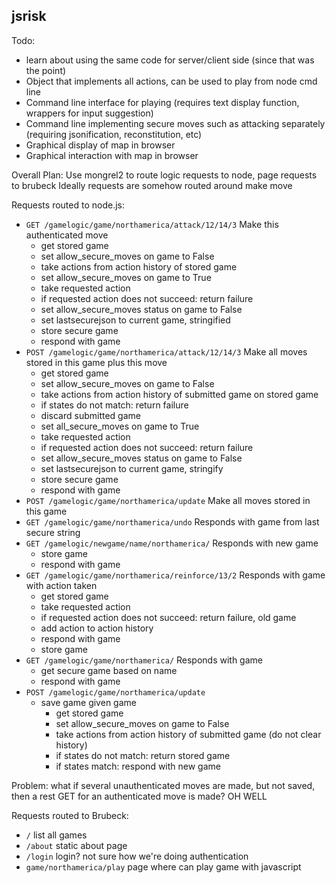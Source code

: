 jsrisk
-----

Todo:

* learn about using the same code for server/client side 
  (since that was the point)
* Object that implements all actions, can be used to play from node cmd line
* Command line interface for playing
  (requires text display function, wrappers for input suggestion)
* Command line implementing secure moves such as attacking separately
  (requiring jsonification, reconstitution, etc)
* Graphical display of map in browser
* Graphical interaction with map in browser

Overall Plan:
Use mongrel2 to route logic requests to node, page requests to brubeck
Ideally requests are somehow routed around
make move

Requests routed to node.js:
* `GET /gamelogic/game/northamerica/attack/12/14/3`
  Make this authenticated move
    * get stored game
    * set allow_secure_moves on game to False
    * take actions from action history of stored game
    * set allow_secure_moves on game to True
    * take requested action
    * if requested action does not succeed: return failure
    * set allow_secure_moves status on game to False
    * set lastsecurejson to current game, stringified
    * store secure game
    * respond with game
* `POST /gamelogic/game/northamerica/attack/12/14/3`
  Make all moves stored in this game plus this move
    * get stored game
    * set allow_secure_moves on game to False
    * take actions from action history of submitted game on stored game
    * if states do not match: return failure
    * discard submitted game
    * set all_secure_moves on game to True
    * take requested action
    * if requested action does not succeed: return failure
    * set allow_secure_moves status on game to False
    * set lastsecurejson to current game, stringify
    * store secure game
    * respond with game
* `POST /gamelogic/game/northamerica/update`
  Make all moves stored in this game
* `GET /gamelogic/game/northamerica/undo`
  Responds with game from last secure string
* `GET /gamelogic/newgame/name/northamerica/`
  Responds with new game
    * store game
    * respond with game
* `GET /gamelogic/game/northamerica/reinforce/13/2`
  Responds with game with action taken
    * get stored game
    * take requested action
    * if requested action does not succeed: return failure, old game
    * add action to action history
    * respond with game
    * store game
* `GET /gamelogic/game/northamerica/`
  Responds with game
    * get secure game based on name
    * respond with game
* `POST /gamelogic/game/northamerica/update`
  * save game given game
    * get stored game
    * set allow_secure_moves on game to False
    * take actions from action history of submitted game
       (do not clear history)
    * if states do not match: return stored game
    * if states match: respond with new game 

Problem: what if several unauthenticated moves are made, but not saved,
then a rest GET for an authenticated move is made? OH WELL

Requests routed to Brubeck:
* `/`
  list all games
* `/about`
  static about page
* `/login`
  login? not sure how we're doing authentication
* `game/northamerica/play`
  page where can play game with javascript
